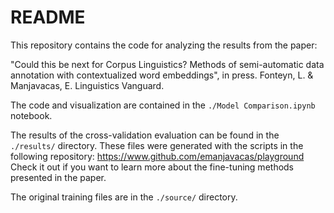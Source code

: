 # README

This repository contains the code for analyzing the results from the paper:

"Could this be next for Corpus Linguistics? Methods of semi-automatic data annotation with contextualized word embeddings", in press. Fonteyn, L. & Manjavacas, E. Linguistics Vanguard.

The code and visualization are contained in the `./Model Comparison.ipynb` notebook.

The results of the cross-validation evaluation can be found in the `./results/` directory. These files were generated with the scripts in the following repository: https://www.github.com/emanjavacas/playground
Check it out if you want to learn more about the fine-tuning methods presented in the paper.

The original training files are in the `./source/` directory.